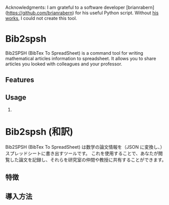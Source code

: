 Acknowledgments: I am grateful to a software developer [brianrabern]
(https://github.com/brianrabern) for his useful Python script. 
Without [his works](https://github.com/brianrabern/bib2json), 
I could not create this tool.

# Bib2spsh 

Bib2SPSH (BibTex To SpreadSheet) is a command tool for writing mathematical articles information to spreadsheet. It allows you to share articles you looked with colleagues and your professor.

## Features

## Usage

1. 


# Bib2spsh (和訳)

Bib2SPSH (BibTex To SpreadSheet) は数学の論文情報を（JSON に変換し、）スプレッドシートに書き出すツールです。
これを使用することで、あなたが閲覧した論文を記録し、それらを研究室の仲間や教授に共有することができます。

## 特徴

## 導入方法